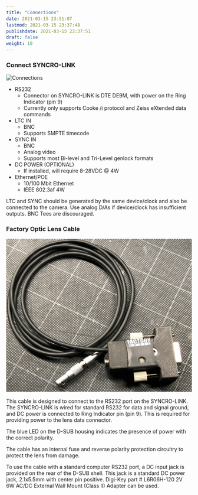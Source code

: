 ```yaml
---
title: "Connections"
date: 2021-03-15 23:51:07
lastmod: 2021-03-15 23:37:48
publishdate: 2021-03-15 23:37:51
draft: false
weight: 10
---
```


### Connect SYNCRO-LINK

![Connections](https://github.com/FactoryOptic/factoryoptic.github.io/blob/main/public/images/connections.png?raw=true)

- RS232
    - Connector on SYNCRO-LINK is DTE DE9M, with power on the Ring Indicator (pin 9)
    - Currently only supports Cooke /i protocol and Zeiss eXtended data commands
- LTC IN
    - BNC
    - Supports SMPTE timecode
- SYNC IN
    - BNC
    - Analog video
    - Supports most Bi-level and Tri-Level genlock formats
- DC POWER (OPTIONAL)
    - If installed, will require 8-28VDC @ 4W
- Ethernet/POE
    - 10/100 Mbit Ethernet
    - IEEE 802.3af 4W

LTC and SYNC should be generated by the same device/clock and also be connected to the camera. Use analog D/As if device/clock has insufficient outputs. BNC Tees are discouraged.


### Factory Optic Lens Cable

![Factory Optic Lens Cable](https://github.com/FactoryOptic/factoryoptic.github.io/blob/main/public/images/fac-cable.png?raw=true)

This cable is designed to connect to the RS232 port on the SYNCRO-LINK. The SYNCRO-LINK is wired for standard RS232 for data and signal ground, and DC power is connected to Ring Indicator pin (pin 9). This is required for providing power to the lens data connector.

The blue LED on the D-SUB housing indicates the presence of power with the correct polarity.

The cable has an internal fuse and reverse polarity protection circuitry to protect the lens from damage.

To use the cable with a standard computer RS232 port, a DC input jack is provided on the rear of the D-SUB shell. This jack is a standard DC power jack, 2.1x5.5mm with center pin positive. Digi-Key part # L6R06H-120 2V 6W AC/DC External Wall Mount (Class II) Adapter can be used.